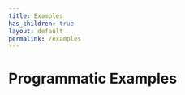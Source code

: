 ```yaml
---
title: Examples
has_children: true
layout: default
permalink: /examples
---
```


# Programmatic Examples